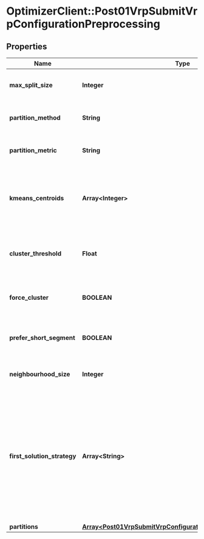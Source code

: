 # OptimizerClient::Post01VrpSubmitVrpConfigurationPreprocessing

## Properties
Name | Type | Description | Notes
------------ | ------------- | ------------- | -------------
**max_split_size** | **Integer** | Divide the problem into clusters beyond this threshold | [optional] 
**partition_method** | **String** | [ DEPRECATED : use partitions structure instead ] | [optional] 
**partition_metric** | **String** | [ DEPRECATED : use partitions structure instead ] | [optional] 
**kmeans_centroids** | **Array&lt;Integer&gt;** | Forces centroid indices used to generate clusters with kmeans partition_method. Only available with deprecated partition_method | [optional] 
**cluster_threshold** | **Float** | Regroup close points which constitute a cluster into a single geolocated point | [optional] 
**force_cluster** | **BOOLEAN** | Force to cluster visits even if containing timewindows and quantities | [optional] 
**prefer_short_segment** | **BOOLEAN** | Could allow to pass multiple time in the same street but deliver in a single row | [optional] 
**neighbourhood_size** | **Integer** | Limit the size of the considered neighbourhood within the search | [optional] 
**first_solution_strategy** | **Array&lt;String&gt;** | Forces first solution strategy. Either one value to force specific behavior, or a list in order to test several ones and select the best. If string is &#39;internal&#39;, we will choose among pre-selected behaviors. There can not be more than three behaviors (ORtools only) | [optional] 
**partitions** | [**Array&lt;Post01VrpSubmitVrpConfigurationPreprocessingPartitions&gt;**](Post01VrpSubmitVrpConfigurationPreprocessingPartitions.md) |  | [optional] 


